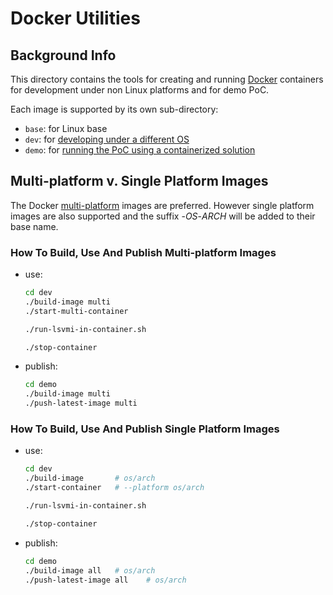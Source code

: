 # Docker Utilities

## Background Info

This directory contains the tools for creating and running [Docker](https://www.docker.com/) containers for development under non Linux platforms and for demo PoC.

Each image is supported by its own sub-directory:

* `base`: for Linux base
* `dev`: for [developing under a different OS](../../../docs/dev_guide.md#developing-under-a-different-os)
* `demo`: for [running the PoC using a containerized solution](../../../docs/poc.md#using-a-containerized-solution)

## Multi-platform v. Single Platform Images

The Docker [multi-platform](https://docs.docker.com/build/building/multi-platform/) images are preferred. However single platform images are also supported and the suffix -_OS_-_ARCH_ will be added to their base name.

### How To Build, Use And Publish Multi-platform Images

* use:

    ```bash
    cd dev
    ./build-image multi
    ./start-multi-container

    ./run-lsvmi-in-container.sh

    ./stop-container
    ```

* publish:

    ```bash
    cd demo
    ./build-image multi
    ./push-latest-image multi
    ```

### How To Build, Use And Publish Single Platform Images

* use:

    ```bash
    cd dev
    ./build-image       # os/arch
    ./start-container   # --platform os/arch

    ./run-lsvmi-in-container.sh

    ./stop-container
    ```

* publish:

    ```bash
    cd demo
    ./build-image all   # os/arch
    ./push-latest-image all    # os/arch
    ```
